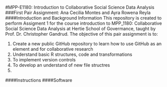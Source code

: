 #MPP-E1180: Introduction to Collaborative Social Science Data Analysis
###First Pair Assignment: Ana Cecilia Montes and Ayra Rowena Reyla 
####Introduction and Background Information
This repository is created to perform Assigment 1 for the course introduction to MPP_1180: Collaborative Social Science Data Analysis at Hertie School of Govermance, taught by Prof. Dr. Christopher Gandrud. 
The objective of this pair assignment is to: 
1. Create a new public GitHub repository to learn how to use GitHub as an element and for collaborative research
2. Understand basic R structures, code and transformations
3. To implement version controls
4. To develop an understand of new file structres
5. 

####Instructions
####Software
